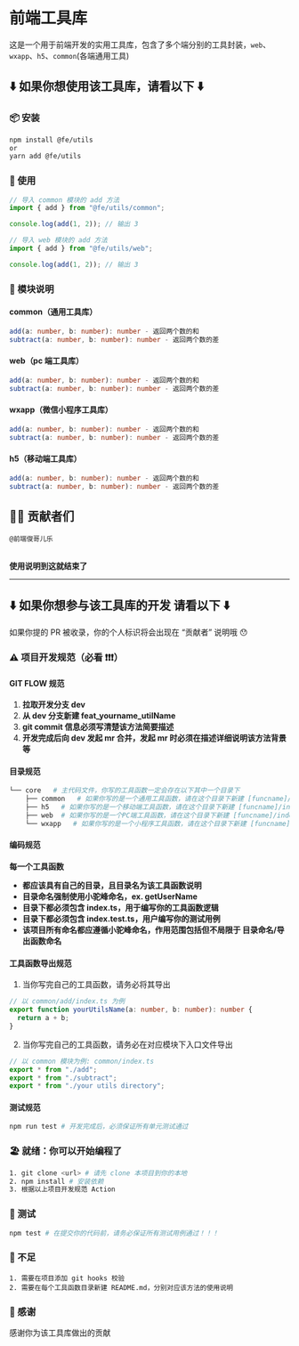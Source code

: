 # 前端工具库

这是一个用于前端开发的实用工具库，包含了多个端分别的工具封装，`web`、`wxapp`、`h5`、`common`(各端通用工具)

## ⬇️ 如果你想使用该工具库，请看以下 ⬇️

### 📦 安装

```bash
npm install @fe/utils
or
yarn add @fe/utils
```

### 🦄 使用

```typescript
// 导入 common 模块的 add 方法
import { add } from "@fe/utils/common";

console.log(add(1, 2)); // 输出 3
```

```typescript
// 导入 web 模块的 add 方法
import { add } from "@fe/utils/web";

console.log(add(1, 2)); // 输出 3
```

### 🚀 模块说明

#### common（通用工具库）

```typescript
add(a: number, b: number): number - 返回两个数的和
subtract(a: number, b: number): number - 返回两个数的差
```

#### web（pc 端工具库）

```typescript
add(a: number, b: number): number - 返回两个数的和
subtract(a: number, b: number): number - 返回两个数的差
```

#### wxapp（微信小程序工具库）

```typescript
add(a: number, b: number): number - 返回两个数的和
subtract(a: number, b: number): number - 返回两个数的差
```

#### h5（移动端工具库）

```typescript
add(a: number, b: number): number - 返回两个数的和
subtract(a: number, b: number): number - 返回两个数的差
```

## 👨‍🚀 贡献者们

```
@前端俊哥儿乐
```

<br />
<b>使用说明到这就结束了</b>
<br />

---

## ⬇️ 如果你想参与该工具库的开发 请看以下 ⬇️

如果你提的 PR 被收录，你的个人标识将会出现在 “贡献者” 说明哦 😯

### ⚠️ 项目开发规范（必看 ❗️❗️❗️）

#### GIT FLOW 规范

1. **拉取开发分支 dev**
2. **从 dev 分支新建 feat_yourname_utilName**
3. **git commit 信息必须写清楚该方法简要描述**
4. **开发完成后向 dev 发起 mr 合并，发起 mr 时必须在描述详细说明该方法背景等**

#### 目录规范

```bash
└── core   # 主代码文件，你写的工具函数一定会存在以下其中一个目录下
    ├── common   # 如果你写的是一个通用工具函数，请在这个目录下新建 [funcname]/index.ts、[funcname]/index.test.ts
    ├── h5   # 如果你写的是一个移动端工具函数，请在这个目录下新建 [funcname]/index.ts、[funcname]/index.test.ts
    ├── web  # 如果你写的是一个PC端工具函数，请在这个目录下新建 [funcname]/index.ts、[funcname]/index.test.ts
    └── wxapp   # 如果你写的是一个小程序工具函数，请在这个目录下新建 [funcname]/index.ts、[funcname]/index.test.ts
```

#### 编码规范

**每一个工具函数**

- **都应该具有自己的目录，且目录名为该工具函数说明**
- **目录命名强制使用小驼峰命名，ex. getUserName**
- **目录下都必须包含 index.ts，用于编写你的工具函数逻辑**
- **目录下都必须包含 index.test.ts，用户编写你的测试用例**
- **该项目所有命名都应遵循小驼峰命名，作用范围包括但不局限于 目录命名/导出函数命名**

#### 工具函数导出规范

1. 当你写完自己的工具函数，请务必将其导出

```typescript
// 以 common/add/index.ts 为例
export function yourUtilsName(a: number, b: number): number {
  return a + b;
}
```

2. 当你写完自己的工具函数，请务必在对应模块下入口文件导出

```typescript
// 以 common 模块为例: common/index.ts
export * from "./add";
export * from "./subtract";
export * from "./your utils directory";
```

#### 测试规范

```bash
npm run test # 开发完成后，必须保证所有单元测试通过
```

### 🏖️ 就绪：你可以开始编程了

```bash
1. git clone <url> # 请先 clone 本项目到你的本地
2. npm install # 安装依赖
3. 根据以上项目开发规范 Action
```

### 🔺 测试

```bash
npm test # 在提交你的代码前，请务必保证所有测试用例通过！！！
```

### 🔧 不足

```
1. 需要在项目添加 git hooks 校验
2. 需要在每个工具函数目录新建 README.md，分别对应该方法的使用说明
```

### 🌸 感谢

感谢你为该工具库做出的贡献
